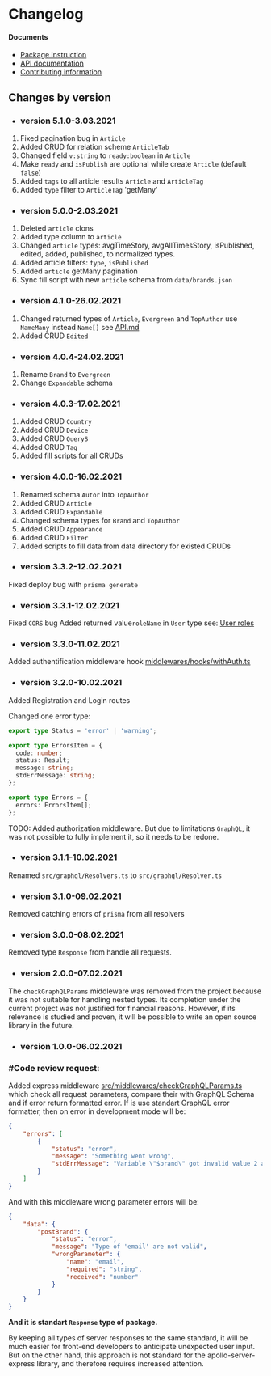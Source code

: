 # Changelog

#### Documents
- [Package instruction](../README.md)
- [API documentation](./API.md)
- [Contributing information](./CONTRIBUTING.md)

## Changes by version   
- ### version 5.1.0-3.03.2021
1. Fixed pagination bug in `Article`
2. Added CRUD for relation scheme `ArticleTab`
3. Changed field `v:string` to `ready:boolean` in `Article`
4. Make `ready` and `isPublish` are optional while create `Article` (default `false`)
5. Added `tags` to all article results `Article` and `ArticleTag` 
6. Added `type` filter to `ArticleTag` 'getMany' 
- ### version 5.0.0-2.03.2021
1. Deleted `article` clons
2. Added type column to `article`
3. Changed `article` types: avgTimeStory, avgAllTimesStory, isPublished, edited, added, published, to normalized types.
4. Added article filters: `type`, `isPublished`
5. Added `article` getMany pagination
6. Sync fill script with new `article` schema from `data/brands.json`
- ### version 4.1.0-26.02.2021
1. Changed returned types of `Article`, `Evergreen` and `TopAuthor` use `NameMany` instead `Name[]` see [API.md](./API.md)
2. Added CRUD `Edited`
- ### version 4.0.4-24.02.2021
1. Rename `Brand` to `Evergreen`
2. Change `Expandable` schema  
- ### version 4.0.3-17.02.2021
1. Added CRUD `Country`
2. Added CRUD `Device`
3. Added CRUD `QueryS`
4. Added CRUD `Tag`
5. Added fill scripts for all CRUDs
- ### version 4.0.0-16.02.2021
1. Renamed schema `Autor` into `TopAuthor`
2. Added CRUD `Article`
3. Added CRUD `Expandable`
4. Changed schema types for `Brand` and `TopAuthor` 
5. Added CRUD `Appearance`
6. Added CRUD `Filter`
7. Added scripts to fill data from data directory for existed CRUDs
- ### version 3.3.2-12.02.2021
Fixed deploy bug with `prisma generate`
- ### version 3.3.1-12.02.2021
Fixed `CORS` bug
Added returned value`roleName` in `User` type see: [User roles](./CONTRIBUTING.md#user-roles)

- ### version 3.3.0-11.02.2021

Added authentification middleware hook [middlewares/hooks/withAuth.ts](../src/middlewares/hooks/withAuth.ts) 

- ### version 3.2.0-10.02.2021

Added Registration and Login routes

Changed one error type:
```typescript
export type Status = 'error' | 'warning';

export type ErrorsItem = {
  code: number;
  status: Result;
  message: string;
  stdErrMessage: string;
};

export type Errors = {
  errors: ErrorsItem[];
};
```
TODO:
Added authorization middleware. But due to limitations `GraphQL`, it was not possible to fully implement it, so it needs to be redone. 

- ### version 3.1.1-10.02.2021

Renamed `src/graphql/Resolvers.ts` to `src/graphql/Resolver.ts`

- ### version 3.1.0-09.02.2021

Removed catching errors of `prisma` from all resolvers

- ### version 3.0.0-08.02.2021

Removed type `Response` from handle all requests.

- ### version 2.0.0-07.02.2021

The `checkGraphQLParams` middleware was removed from the project because it was not suitable for handling nested types. Its completion under the current project was not justified for financial reasons. However, if its relevance is studied and proven, it will be possible to write an open source library in the future.

- ### version 1.0.0-06.02.2021

### #Code review request:

Added express middleware [src/middlewares/checkGraphQLParams.ts](https://github.com/atherdon/dash-back/blob/861223748fcf0d967fc1d0eee32aa117148c5abf/src/middlewares/checkGraphQLParams.ts) which check all request parameters, compare their with GraphQL Schema and if error return formatted error.
If is use standart GraphQL error formatter, then on error in development mode will be:
```json
{
    "errors": [
        {
            "status": "error",
            "message": "Something went wrong",
            "stdErrMessage": "Variable \"$brand\" got invalid value 2 at \"brand.email\"; String cannot represent a non string value: 2"
        }
    ]
}
```
And with this middleware wrong parameter errors will be:
```json
{
    "data": {
        "postBrand": {
            "status": "error",
            "message": "Type of 'email' are not valid",
            "wrongParameter": {
                "name": "email",
                "required": "string",
                "received": "number"
            }
        }
    }
}
```
__And it is standart `Response` type of package.__

By keeping all types of server responses to the same standard, it will be much easier for front-end developers to anticipate unexpected user input. But on the other hand, this approach is not standard for the apollo-server-express library, and therefore requires increased attention. 